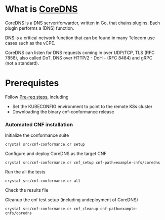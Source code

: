 # What is [CoreDNS](https://coredns.io/)

CoreDNS is a DNS server/forwarder, written in Go, that chains plugins. Each plugin performs a (DNS) function.

DNS is a critical network function that can be found in many Telecom use cases such as the vCPE.

CoreDNS can listen for DNS requests coming in over UDP/TCP, TLS (RFC 7858), also called DoT, DNS over HTTP/2 - DoH - (RFC 8484) and gRPC (not a standard).

# Prerequistes

Follow [Pre-req steps](https://github.com/cncf/cnf-testsuite/blob/main/INSTALL.md#pre-requisites), including

- Set the KUBECONFIG environment to point to the remote K8s cluster
- Downloading the binary cnf-conformance release

### Automated CNF installation

Initialize the conformance suite

```
crystal src/cnf-conformance.cr setup
```

Configure and deploy CoreDNS as the target CNF

```
crystal src/cnf-conformance.cr cnf_setup cnf-path=example-cnfs/coredns
```

Run the all the tests

```
crystal src/cnf-conformance.cr all
```

Check the results file

Cleanup the cnf test setup (including undeployment of CoreDNS)

```
crystal src/cnf-conformance.cr cnf_cleanup cnf-path=example-cnfs/coredns
```
